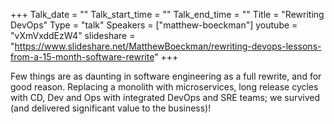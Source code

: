 +++
Talk_date = ""
Talk_start_time = ""
Talk_end_time = ""
Title = "Rewriting DevOps"
Type = "talk"
Speakers = ["matthew-boeckman"]
youtube = "vXmVxddEzW4"
slideshare = "https://www.slideshare.net/MatthewBoeckman/rewriting-devops-lessons-from-a-15-month-software-rewrite"
+++

Few things are as daunting in software engineering as a full rewrite, and for good reason. Replacing a monolith with microservices, long release cycles with CD, Dev and Ops with integrated DevOps and SRE teams; we survived (and delivered significant value to the business)!
